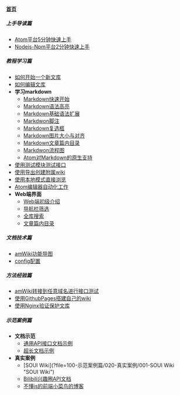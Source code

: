 
#### [首页](?file=首页 "返回首页")

##### 上手导读篇
- [Atom平台5分钟快速上手](?file=010-上手导读篇/001-Atom平台5分钟快速上手 "Atom平台5分钟快速上手")
- [Nodejs-Npm平台2分钟快速上手](?file=010-上手导读篇/002-Nodejs-Npm平台2分钟快速上手 "Nodejs-Npm平台2分钟快速上手")

##### 教程学习篇
- [如何开始一个新文库](?file=020-教程学习篇/003-如何开始一个新文库 "如何开始一个新文库")
- [如何编辑文库](?file=020-教程学习篇/004-如何编辑文库 "如何编辑文库")
- **学习markdown**
    - [Markdown快速开始](?file=020-教程学习篇/005-学习markdown/01-Markdown快速开始 "Markdown快速开始")
    - [Markdown语法高亮](?file=020-教程学习篇/005-学习markdown/02-Markdown语法高亮 "Markdown语法高亮")
    - [Markdown基础语法扩展](?file=020-教程学习篇/005-学习markdown/10-Markdown基础语法扩展 "Markdown基础语法扩展")
    - [Markdwon脚注](?file=020-教程学习篇/005-学习markdown/11-Markdwon脚注 "Markdwon脚注")
    - [Markdown复选框](?file=020-教程学习篇/005-学习markdown/12-Markdown复选框 "Markdown复选框")
    - [Markdown图片大小与对齐](?file=020-教程学习篇/005-学习markdown/13-Markdown图片大小与对齐 "Markdown图片大小与对齐")
    - [Markdown文章篇内目录](?file=020-教程学习篇/005-学习markdown/14-Markdown文章篇内目录 "Markdown文章篇内目录")
    - [Markdwon流程图](?file=020-教程学习篇/005-学习markdown/70-Markdwon流程图 "Markdwon流程图")
    - [Atom对Markdown的原生支持](?file=020-教程学习篇/005-学习markdown/95-Atom对Markdown的原生支持 "Atom对Markdown的原生支持")
- [使用测试模块测试接口](?file=020-教程学习篇/006-使用测试模块测试接口 "使用测试模块测试接口")
- [使用导出创建附属wiki](?file=020-教程学习篇/007-使用导出创建附属wiki "使用导出创建附属wiki")
- [使用本地模式直接浏览](?file=020-教程学习篇/008-使用本地模式直接浏览 "使用本地模式直接浏览")
- [Atom编辑器自动化工作](?file=020-教程学习篇/009-Atom编辑器自动化工作 "Atom编辑器自动化工作")
- **Web端界面**
    - [Web端初级介绍](?file=020-教程学习篇/050-Web端界面/01-Web端初级介绍 "Web端初级介绍")
    - [导航栏筛选](?file=020-教程学习篇/050-Web端界面/02-导航栏筛选 "导航栏筛选")
    - [全库搜索](?file=020-教程学习篇/050-Web端界面/03-全库搜索 "全库搜索")
    - [文章篇内目录](?file=020-教程学习篇/050-Web端界面/04-文章篇内目录 "文章篇内目录")

##### 文档技术篇
- [amWiki功能导图](?file=030-文档技术篇/001-amWiki功能导图 "amWiki功能导图")
- [config配置](?file=030-文档技术篇/100-config配置 "config配置")

##### 方法经验篇
- [amWiki转接到任意域名进行接口测试](?file=040-方法经验篇/001-amWiki转接到任意域名进行接口测试 "amWiki转接到任意域名进行接口测试")
- [使用GithubPages搭建自己的wiki](?file=040-方法经验篇/002-使用GithubPages搭建自己的wiki "使用GithubPages搭建自己的wiki")
- [使用Nginx验证保护文库](?file=040-方法经验篇/003-使用Nginx验证保护文库 "使用Nginx验证保护文库")

##### 示范案例篇
- **文档示范**
    - [通用API接口文档示例](?file=100-示范案例篇/010-文档示范/001-通用API接口文档示例 "通用API接口文档示例")
    - [超长文档示例](?file=100-示范案例篇/010-文档示范/002-超长文档示例 "超长文档示例")
- **真实案例**
    - [SOUI Wiki](?file=100-示范案例篇/020-真实案例/001-SOUI Wiki "SOUI Wiki")
    - [Bilibili兴趣圈API文档](?file=100-示范案例篇/020-真实案例/002-Bilibili兴趣圈API文档 "Bilibili兴趣圈API文档")
    - [不懂js的前端小菜鸟的博客](?file=100-示范案例篇/020-真实案例/003-不懂js的前端小菜鸟的博客 "不懂js的前端小菜鸟的博客")
